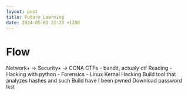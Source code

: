 ```yaml
---
layout: post
title: Future Learning
date: 2024-05-01 22:23 +1200
---
```



# Flow
Network+ -> Security+ -> CCNA
CTFs - bandit, actualy ctf
Reading - Hacking with python - Forensics - Linux Kernal Hacking
Build tool that analyzes hashes and such
Build have I been pwned
Download password lkst
